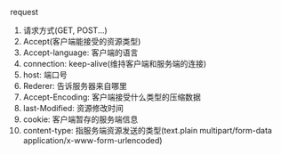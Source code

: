request
1. 请求方式(GET, POST...)
2. Accept(客户端能接受的资源类型)
3. Accept-language: 客户端的语言
4. connection: keep-alive(维持客户端和服务端的连接)
5. host: 端口号
6. Rederer: 告诉服务器来自哪里
8. Accept-Encoding: 客户端接受什么类型的压缩数据
9. last-Modified: 资源修改时间
10. cookie: 客户端暂存的服务端信息
11. content-type: 指服务端资源发送的类型(text.plain multipart/form-data application/x-www-form-urlencoded)
